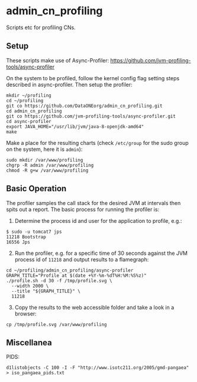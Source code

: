 # admin_cn_profiling

Scripts etc for profiling CNs.


## Setup

These scripts make use of Async-Profiler: https://github.com/jvm-profiling-tools/async-profiler

On the system to be profiled, follow the kernel config flag setting steps described in async-profiler. Then setup the profiler:

```
mkdir ~/profiling
cd ~/profiling
git co https://github.com/DataONEorg/admin_cn_profiling.git
cd admin_cn_profiling
git co https://github.com/jvm-profiling-tools/async-profiler.git
cd async-profiler
export JAVA_HOME="/usr/lib/jvm/java-8-openjdk-amd64"
make
```

Make a place for the resulting charts (check `/etc/group` for the sudo group on the system, here it is `admin`):

```
sudo mkdir /var/www/profiling
chgrp -R admin /var/www/profiling
chmod -R g+w /var/www/profiling
```

## Basic Operation

The profiler samples the call stack for the desired JVM at intervals then spits out a report. The basic process for running the profiler is:

1. Determine the process id and user for the application to profile, e.g.:

```
$ sudo -u tomcat7 jps
11218 Bootstrap
16556 Jps
```

2. Run the profiler, e.g. for a specific time of 30 seconds against the JVM process id of `11218` and output results to a flamegraph:

```
cd ~/profiling/admin_cn_profiling/async-profiler
GRAPH_TITLE="Profile at $(date +%Y-%m-%dT%H:%M:%S%z)"
./profile.sh -d 30 -f /tmp/profile.svg \
  --width 2000 \
  --title "${GRAPH_TITLE}" \
  11218
```

3. Copy the results to the web accessible folder and take a look in a browser:

```
cp /tmp/profile.svg /var/www/profiling
```

## Miscellanea

PIDS:

```
d1listobjects -C 100 -I -F "http://www.isotc211.org/2005/gmd-pangaea" > iso_pangaea_pids.txt
```
